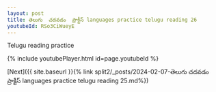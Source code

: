 ```yaml
---
layout: post
title: తెలుగు  చదవడం  ప్రాక్టీస్ languages practice telugu reading 26
youtubeId: RSo3CiWueyE
---
```

 
 
Telugu reading practice
 
 
 
 
 


{% include youtubePlayer.html id=page.youtubeId %}
 
[Next]({{ site.baseurl }}{% link  split2/_posts/2024-02-07-తెలుగు  చదవడం  ప్రాక్టీస్ languages practice telugu reading 25.md%})
 
